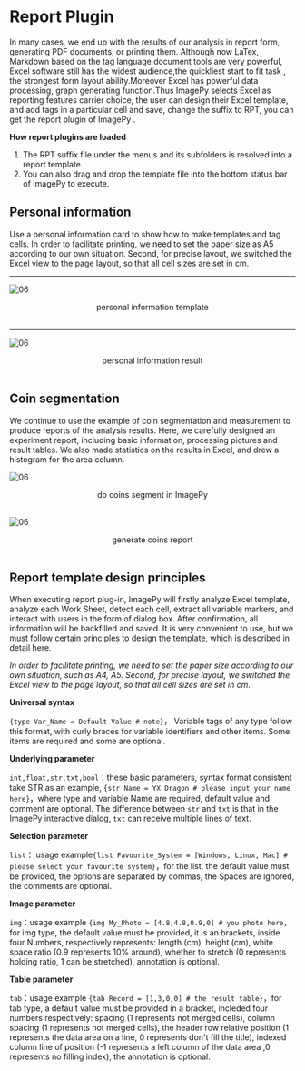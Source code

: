 #  Report Plugin

In many cases, we end up with the results of our analysis in report form, generating PDF documents, or printing them. Although now LaTex, Markdown  based on the tag language document tools are very powerful, Excel software still has the widest audience,the quickliest start to fit task , the strongest form layout ability.Moreover Excel has powerful data processing, graph generating function.Thus ImagePy selects Excel as reporting features carrier choice, the user can design their Excel template, and add tags in a particular cell and save, change the suffix to RPT, you can get the report plugin of ImagePy .



**How report plugins are loaded**

1. The RPT suffix file under the menus and its subfolders is resolved into a report template.
2. You can also drag and drop the template file into the bottom status bar of ImagePy to execute.


## Personal information

Use a personal information card to show how to make templates and tag cells. In order to facilitate printing, we need to set the paper size as A5 according to our own situation. Second, for precise layout, we switched the Excel view to the page layout, so that all cell sizes are set in cm.

---

![06](http://idoc.imagepy.org/demoplugin/33.png)

<div align=center>personal information template</div><br>

---

![06](http://idoc.imagepy.org/demoplugin/34.png)

<div align=center>personal information result</div><br>

## Coin segmentation

We continue to use the example of coin segmentation and measurement to produce reports of the analysis results. Here, we carefully designed an experiment report, including basic information, processing pictures and result tables. We also made statistics on the results in Excel, and drew a histogram for the area column.

![06](http://idoc.imagepy.org/demoplugin/37.png)

<div align=center>do coins segment in ImagePy</div><br>

![06](http://idoc.imagepy.org/demoplugin/38.png)

<div align=center>generate coins report</div><br>

## Report template design principles

When executing report plug-in, ImagePy will firstly analyze Excel template, analyze each Work Sheet, detect each cell, extract all variable markers, and interact with users in the form of dialog box. After confirmation, all information will be backfilled and saved. It is very convenient to use, but we must follow certain principles to design the template, which is described in detail here.



*In order to facilitate printing, we need to set the paper size according to our own situation, such as A4, A5. Second, for precise layout, we switched the Excel view to the page layout, so that all cell sizes are set in cm.*



**Universal syntax**

`{type Var_Name = Default Value # note}`， Variable tags of any type follow this format, with curly braces for variable identifiers and other items. Some items are required and some are optional.

**Underlying parameter**

`int,float,str,txt,bool`：these basic parameters, syntax format consistent take STR as an example, `{str Name = YX Dragon # please input your name here}`，where type and variable Name are required, default value and comment are optional. The difference between `str` and `txt` is that in the ImagePy interactive dialog, `txt` can receive multiple lines of text.

**Selection parameter**

`list`： usage example`{list Favourite_System = [Windows, Linux, Mac] # please select your favourite system}`，for the list, the default value must be provided, the options are separated by commas, the Spaces are ignored, the comments are optional.

**Image parameter**

`img`：usage example `{img My_Photo = [4.8,4.8,0.9,0] # you photo here`，for img type, the default value must be provided, it is an brackets, inside four Numbers, respectively represents: length (cm), height (cm), white space ratio (0.9 represents 10% around), whether to stretch (0 represents holding ratio, 1 can be stretched), annotation is optional.

**Table parameter**

`tab`：usage example `{tab Record = [1,3,0,0] # the result table}`，for tab type, a default value must be provided in a bracket, incleded four numbers respectively: spacing (1 represents not merged cells), column spacing (1 represents not merged cells), the header row relative position (1 represents the data area on a line, 0 represents don't fill the title), indexed column line of position (-1 represents a left column of the data area ,0 represents no filling index), the annotation is optional.